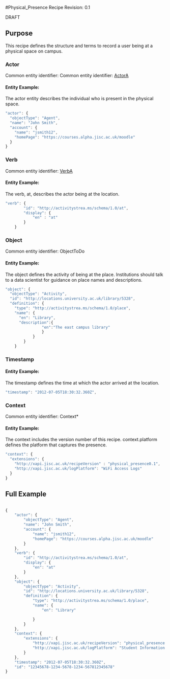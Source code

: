 #Physical_Presence Recipe
Revision: 0.1

DRAFT

## Purpose

This recipe defines the structure and terms to record a user being at a physical space on campus.

### Actor

Common entity identifier: Common entity identifier: [ActorA](../common_structures.md#actora)

#### Entity Example:
The actor entity describes the individual who is present in the physical space.

``` Javascript
"actor": {
  "objectType": "Agent",
  "name": "John Smith",
  "account": {
    "name": "jsmith12",
    "homePage": "https://courses.alpha.jisc.ac.uk/moodle"
  }
}
```


### Verb
Common entity identifier: [VerbA](../common_structures.md#verba)

#### Entity Example:
The verb, at, describes the actor being at the location.

``` javascript
"verb": {
        "id": "http://activitystrea.ms/schema/1.0/at",
        "display": {
            "en" : "at"
        }
    }

```

### Object

Common entity identifier:
ObjectToDo


#### Entity Example:
The object defines the activity of being at the place. Institutions should talk to a data scientist for guidance on place names and descriptions.

``` javascript
"object": {
  "objectType": "Activity",
  "id": "http://locations.university.ac.uk/library/5328",
  "definition": {
    "type": "http://activitystrea.ms/schema/1.0/place",
    "name": {
      "en": "Library",
	  "description":{
				"en":"The east campus library"
				}
			}
		}
	}
```

### Timestamp


#### Entity Example:
The timestamp defines the time at which the actor arrived at the location.

``` javascript
"timestamp": "2012-07-05T18:30:32.360Z",
```

### Context

Common entity identifier: Context*

#### Entity Example:

The context includes the version number of this recipe.
context.platform defines the platform that captures the presence.

``` javascript
"context": {
  "extensions": {
    "http://xapi.jisc.ac.uk/recipeVersion" : "physical_presence0.1",
	"http://xapi.jisc.ac.uk/logPlatform": "WiFi Access Logs"
  }
}
```


## Full Example

``` javascript

{
	"actor": {
		"objectType": "Agent",
		"name": "John Smith",
		"account": {
			"name": "jsmith12",
			"homePage": "https://courses.alpha.jisc.ac.uk/moodle"
		}
	},
	"verb": {
		"id": "http://activitystrea.ms/schema/1.0/at",
		"display": {
			"en": "at"
		}
	},
	"object": {
		"objectType": "Activity",
		"id": "http://locations.university.ac.uk/library/5328",
		"definition": {
			"type": "http://activitystrea.ms/schema/1.0/place",
			"name": {
				"en": "Library"

			}
		}
	},
	"context": {
		"extensions": {
			"http://xapi.jisc.ac.uk/recipeVersion": "physical_presence.1",
			"http://xapi.jisc.ac.uk/logPlatform": "Student Information Desk"
		}
	},
	"timestamp": "2012-07-05T18:30:32.360Z",
	"id": "12345678-1234-5678-1234-567812345678"
}

```
